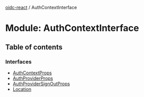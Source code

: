 [oidc-react](../README.md) / AuthContextInterface

# Module: AuthContextInterface

## Table of contents

### Interfaces

- [AuthContextProps](../interfaces/authcontextinterface.authcontextprops.md)
- [AuthProviderProps](../interfaces/authcontextinterface.authproviderprops.md)
- [AuthProviderSignOutProps](../interfaces/authcontextinterface.authprovidersignoutprops.md)
- [Location](../interfaces/authcontextinterface.location.md)
